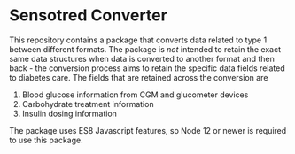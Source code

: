 # Sensotred Converter

This repository contains a package that converts data related to type 1 between
different formats. The package is _not_ intended to retain the exact same data structures
when data is converted to another format and then back - the conversion process aims to
retain the specific data fields related to diabetes care. The fields that are retained
across the conversion are

1. Blood glucose information from CGM and glucometer devices
2. Carbohydrate treatment information
3. Insulin dosing information

The package uses ES8 Javascript features, so Node 12 or newer is required to use this package.

